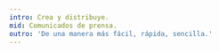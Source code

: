 ```yaml
---
intro: Crea y distribuye.
mid: Comunicados de prensa.
outro: 'De una manera más fácil, rápida, sencilla.'
---
```

